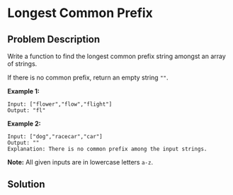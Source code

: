 
# Longest Common Prefix

## Problem Description

Write a function to find the longest common prefix string amongst an array of strings.

If there is no common prefix, return an empty string `""`.

**Example 1:**
```
Input: ["flower","flow","flight"]
Output: "fl"
```

**Example 2:**
```
Input: ["dog","racecar","car"]
Output: ""
Explanation: There is no common prefix among the input strings.
```

**Note:**
All given inputs are in lowercase letters `a-z`.

## Solution
